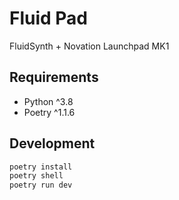 # Fluid Pad

FluidSynth + Novation Launchpad MK1

## Requirements

- Python ^3.8
- Poetry ^1.1.6

## Development

```bash
poetry install
poetry shell
poetry run dev
```